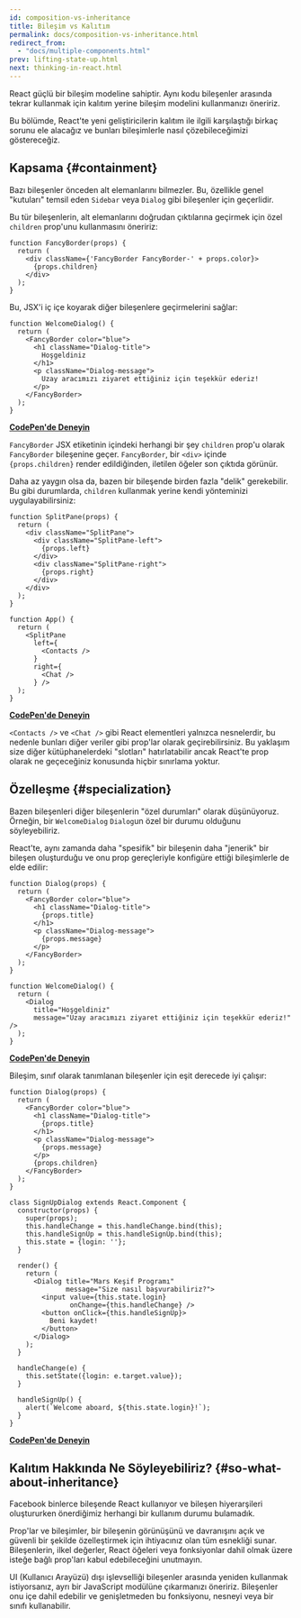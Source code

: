 ```yaml
---
id: composition-vs-inheritance
title: Bileşim vs Kalıtım
permalink: docs/composition-vs-inheritance.html
redirect_from:
  - "docs/multiple-components.html"
prev: lifting-state-up.html
next: thinking-in-react.html
---
```


React güçlü bir bileşim modeline sahiptir. Aynı kodu bileşenler arasında tekrar kullanmak için kalıtım yerine bileşim modelini kullanmanızı öneririz.

Bu bölümde, React'te yeni geliştiricilerin kalıtım ile ilgili karşılaştığı birkaç sorunu ele alacağız ve bunları bileşimlerle nasıl çözebileceğimizi göstereceğiz.

## Kapsama {#containment}

Bazı bileşenler önceden alt elemanlarını bilmezler. Bu, özellikle genel "kutuları" temsil eden `Sidebar` veya `Dialog` gibi bileşenler için geçerlidir.

Bu tür bileşenlerin, alt elemanlarını doğrudan çıktılarına geçirmek için özel `children` prop'unu kullanmasını öneririz:

```js{4}
function FancyBorder(props) {
  return (
    <div className={'FancyBorder FancyBorder-' + props.color}>
      {props.children}
    </div>
  );
}
```

Bu, JSX'i iç içe koyarak diğer bileşenlere geçirmelerini sağlar:


```js{4-9}
function WelcomeDialog() {
  return (
    <FancyBorder color="blue">
      <h1 className="Dialog-title">
        Hoşgeldiniz
      </h1>
      <p className="Dialog-message">
        Uzay aracımızı ziyaret ettiğiniz için teşekkür ederiz!
      </p>
    </FancyBorder>
  );
}
```

**[CodePen'de Deneyin](https://codepen.io/gaearon/pen/ozqNOV?editors=0010)**

`FancyBorder` JSX etiketinin içindeki herhangi bir şey `children` prop'u olarak `FancyBorder` bileşenine geçer. `FancyBorder`, bir `<div>` içinde `{props.children}` render edildiğinden, iletilen öğeler son çıktıda görünür.

Daha az yaygın olsa da, bazen bir bileşende birden fazla "delik" gerekebilir. Bu gibi durumlarda, `children` kullanmak yerine kendi yönteminizi uygulayabilirsiniz:

```js{5,8,18,21}
function SplitPane(props) {
  return (
    <div className="SplitPane">
      <div className="SplitPane-left">
        {props.left}
      </div>
      <div className="SplitPane-right">
        {props.right}
      </div>
    </div>
  );
}

function App() {
  return (
    <SplitPane
      left={
        <Contacts />
      }
      right={
        <Chat />
      } />
  );
}
```

[**CodePen'de Deneyin**](https://codepen.io/gaearon/pen/gwZOJp?editors=0010)

`<Contacts />` ve `<Chat />` gibi React elementleri yalnızca nesnelerdir, bu nedenle bunları diğer veriler gibi prop'lar olarak geçirebilirsiniz. Bu yaklaşım size diğer kütüphanelerdeki "slotları" hatırlatabilir ancak React'te prop olarak ne geçeceğiniz konusunda hiçbir sınırlama yoktur.

## Özelleşme {#specialization}

Bazen bileşenleri diğer bileşenlerin "özel durumları" olarak düşünüyoruz. Örneğin, bir `WelcomeDialog` `Dialog`un özel bir durumu olduğunu söyleyebiliriz.

React'te, aynı zamanda daha "spesifik" bir bileşenin daha "jenerik" bir bileşen oluşturduğu ve onu prop gereçleriyle konfigüre ettiği bileşimlerle de elde edilir:

```js{5,8,16-18}
function Dialog(props) {
  return (
    <FancyBorder color="blue">
      <h1 className="Dialog-title">
        {props.title}
      </h1>
      <p className="Dialog-message">
        {props.message}
      </p>
    </FancyBorder>
  );
}

function WelcomeDialog() {
  return (
    <Dialog
      title="Hoşgeldiniz"
      message="Uzay aracımızı ziyaret ettiğiniz için teşekkür ederiz!" />
  );
}
```

[**CodePen'de Deneyin**](https://codepen.io/gaearon/pen/kkEaOZ?editors=0010)

Bileşim, sınıf olarak tanımlanan bileşenler için eşit derecede iyi çalışır:

```js{10,27-31}
function Dialog(props) {
  return (
    <FancyBorder color="blue">
      <h1 className="Dialog-title">
        {props.title}
      </h1>
      <p className="Dialog-message">
        {props.message}
      </p>
      {props.children}
    </FancyBorder>
  );
}

class SignUpDialog extends React.Component {
  constructor(props) {
    super(props);
    this.handleChange = this.handleChange.bind(this);
    this.handleSignUp = this.handleSignUp.bind(this);
    this.state = {login: ''};
  }

  render() {
    return (
      <Dialog title="Mars Keşif Programı"
              message="Size nasıl başvurabiliriz?">
        <input value={this.state.login}
               onChange={this.handleChange} />
        <button onClick={this.handleSignUp}>
          Beni kaydet!
        </button>
      </Dialog>
    );
  }

  handleChange(e) {
    this.setState({login: e.target.value});
  }

  handleSignUp() {
    alert(`Welcome aboard, ${this.state.login}!`);
  }
}
```

[**CodePen'de Deneyin**](https://codepen.io/gaearon/pen/gwZbYa?editors=0010)

## Kalıtım Hakkında Ne Söyleyebiliriz? {#so-what-about-inheritance}

Facebook binlerce bileşende React kullanıyor ve bileşen hiyerarşileri oluştururken önerdiğimiz herhangi bir kullanım durumu bulamadık.

Prop'lar ve bileşimler, bir bileşenin görünüşünü ve davranışını açık ve güvenli bir şekilde özelleştirmek için ihtiyacınız olan tüm esnekliği sunar. Bileşenlerin, ilkel değerler, React öğeleri veya fonksiyonlar dahil olmak üzere isteğe bağlı prop'ları kabul edebileceğini unutmayın.

UI (Kullanıcı Arayüzü) dışı işlevselliği bileşenler arasında yeniden kullanmak istiyorsanız, ayrı bir JavaScript modülüne çıkarmanızı öneririz. Bileşenler onu içe dahil edebilir ve genişletmeden bu fonksiyonu, nesneyi veya bir sınıfı kullanabilir.